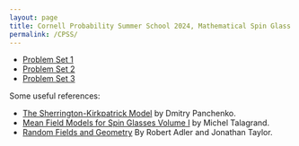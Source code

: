 ```yaml
---
layout: page
title: Cornell Probability Summer School 2024, Mathematical Spin Glass Theory Problems. 
permalink: /CPSS/
---
```

- [Problem Set 1](https://drive.google.com/file/d/10VP9Dw8mPNFFoOF9uFlUsBcOxKAm9bym/view?usp=sharing)
- [Problem Set 2](https://drive.google.com/file/d/1S80XAlUHqm8MbdLBH-3QSBRyLIzxAH3m/view?usp=sharing)
- [Problem Set 3](https://drive.google.com/file/d/1fCRyCcPeRCG0JTzPCqWnCckWhejeZIFL/view?usp=sharing)



Some useful references: 
- [The Sherrington-Kirkpatrick Model](https://drive.google.com/file/d/1WXbzgl61jtDz8V3r-m1lsE8-a8JEeA6p/view) by Dmitry Panchenko.
- [Mean Field Models for Spin Glasses Volume I](https://michel.talagrand.net/challenge/volume1.pdf) by Michel Talagrand. 
- [Random Fields and Geometry](https://www.dcs.warwick.ac.uk/~feng/papers/Random_Fields_and_Geometry_%5BAdler%5D.pdf) By Robert Adler and Jonathan Taylor.
